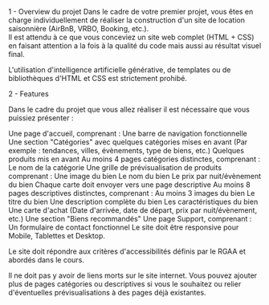 1 - Overview du projet
Dans le cadre de votre premier projet, vous êtes en charge individuellement de réaliser la construction d'un site de location saisonnière (AirBnB, VRBO, Booking, etc.).  
Il est attendu à ce que vous conceviez un site web complet (HTML + CSS) en faisant attention a la fois à la qualité du code mais aussi au résultat visuel final.


L'utilisation d'intelligence artificielle générative, de templates ou de bibliothèques d'HTML et CSS est strictement prohibé.

2 - Features

Dans le cadre du projet que vous allez réaliser il est nécessaire que vous puissiez présenter :

Une page d'accueil, comprenant :
Une barre de navigation fonctionnelle
Une section "Catégories" avec quelques catégories mises en avant (Par exemple : tendances, villes, évènements, type de biens, etc.)
Quelques produits mis en avant
Au moins 4 pages catégories distinctes, comprenant :
Le nom de la catégorie
Une grille de prévisualisation de produits comprenant :
Une image du bien
Le nom du bien
Le prix par nuit/évènement du bien
Chaque carte doit envoyer vers une page descriptive
Au moins 8 pages descriptives distinctes, comprenant :
Au moins 3 images du bien
Le titre du bien
Une description complète du bien
Les caractéristiques du bien
Une carte d'achat (Date d'arrivée, date de départ, prix par nuit/évènement, etc.)
Une section "Biens recommandés"
Une page Support, comprenant :
Un formulaire de contact fonctionnel
Le site doit être responsive pour Mobile, Tablettes et Desktop.

Le site doit répondre aux critères d'accessibilités définis par le RGAA et abordés dans le cours.

Il ne doit pas y avoir de liens morts sur le site internet. Vous pouvez ajouter plus de pages catégories ou descriptives si vous le souhaitez ou relier d'éventuelles prévisualisations à des pages déjà existantes.
